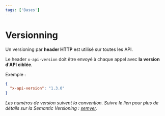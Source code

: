 ```yaml
---
tags: ['Bases']
---
```


# Versionning

Un versioning par **header HTTP** est utilisé sur toutes les API.

Le header `x-api-version` doit être envoyé à chaque appel avec **la version d'API ciblée**.

Exemple :
```json
{
  "x-api-version": "1.3.0"
}
```

*Les numéros de version suivent la convention. Suivre le lien pour plus de détails sur la Semantic Versioning : [semver](https://semver.org/)*.